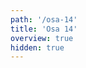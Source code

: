 ```yaml
---
path: '/osa-14'
title: 'Osa 14'
overview: true
hidden: true
---
```


<pages-in-this-section></pages-in-this-section>

<exercises-in-this-section></exercises-in-this-section>
